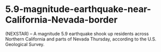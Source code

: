 # 5.9-magnitude-earthquake-near-California-Nevada-border
(NEXSTAR) – A magnitude 5.9 earthquake shook up residents across Northern California and parts of Nevada Thursday, according to the U.S. Geological Survey.
